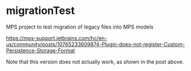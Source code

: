 # migrationTest
MPS project to test migration of legacy files into MPS models

https://mps-support.jetbrains.com/hc/en-us/community/posts/10765233609874-Plugin-does-not-register-Custom-Persistence-Storage-Format

Note that this version does not actually work, as shown in the post above.
